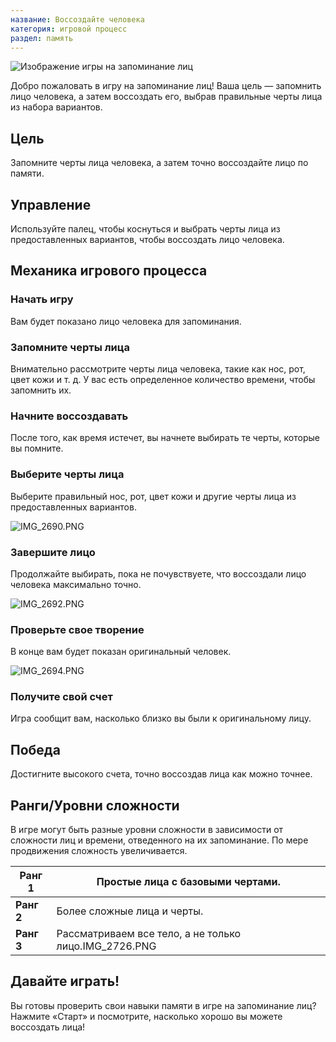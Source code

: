 ```yaml
---
название: Воссоздайте человека
категория: игровой процесс
раздел: память
---
```

![Изображение игры на запоминание лиц](https://help.Studycat.com/hc/article_attachments/34824961331481)

Добро пожаловать в игру на запоминание лиц! Ваша цель — запомнить лицо человека, а затем воссоздать его, выбрав правильные черты лица из набора вариантов.

## Цель

Запомните черты лица человека, а затем точно воссоздайте лицо по памяти.

## Управление

Используйте палец, чтобы коснуться и выбрать черты лица из предоставленных вариантов, чтобы воссоздать лицо человека.

## Механика игрового процесса

### Начать игру

Вам будет показано лицо человека для запоминания.

### Запомните черты лица

Внимательно рассмотрите черты лица человека, такие как нос, рот, цвет кожи и т. д. У вас есть определенное количество времени, чтобы запомнить их.

### Начните воссоздавать

После того, как время истечет, вы начнете выбирать те черты, которые вы помните.

### Выберите черты лица

Выберите правильный нос, рот, цвет кожи и другие черты лица из предоставленных вариантов.

![IMG_2690.PNG](https://help.Studycat.com/hc/article_attachments/34824961340697)

### Завершите лицо

Продолжайте выбирать, пока не почувствуете, что воссоздали лицо человека максимально точно.

![IMG_2692.PNG](https://help.Studycat.com/hc/article_attachments/34824961345177)

### Проверьте свое творение

В конце вам будет показан оригинальный человек.

![IMG_2694.PNG](https://help.Studycat.com/hc/article_attachments/34824961349017)

### Получите свой счет

Игра сообщит вам, насколько близко вы были к оригинальному лицу.

## Победа

Достигните высокого счета, точно воссоздав лица как можно точнее.

## Ранги/Уровни сложности

В игре могут быть разные уровни сложности в зависимости от сложности лиц и времени, отведенного на их запоминание. По мере продвижения сложность увеличивается.

| **Ранг 1** | Простые лица с базовыми чертами. |
| --- | --- |
| **Ранг 2** | Более сложные лица и черты. |
| **Ранг 3** | Рассматриваем все тело, а не только лицо.IMG_2726.PNG |

## Давайте играть!

Вы готовы проверить свои навыки памяти в игре на запоминание лиц? Нажмите «Старт» и посмотрите, насколько хорошо вы можете воссоздать лица!